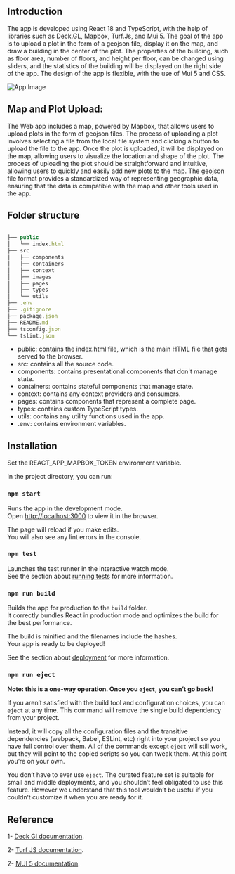 ## Introduction

 The app is developed using React 18 and TypeScript, with the help of libraries such as Deck.GL, Mapbox, Turf.Js, and Mui 5. The goal of the app is to upload a plot in the form of a geojson file, display it on the map, and draw a building in the center of the plot. The properties of the building, such as floor area, number of floors, and height per floor, can be changed using sliders, and the statistics of the building will be displayed on the right side of the app. The design of the app is flexible, with the use of Mui 5 and CSS.


![App Image](https://healthandbeauty.ma/wp-content/uploads/2023/02/1-scaled.webp)


## Map and Plot Upload:
The Web app includes a map, powered by Mapbox, that allows users to upload plots in the form of geojson files. The process of uploading a plot involves selecting a file from the local file system and clicking a button to upload the file to the app. Once the plot is uploaded, it will be displayed on the map, allowing users to visualize the location and shape of the plot. The process of uploading the plot should be straightforward and intuitive, allowing users to quickly and easily add new plots to the map. The geojson file format provides a standardized way of representing geographic data, ensuring that the data is compatible with the map and other tools used in the app.


## Folder structure 

```typescript

├── public
│   └── index.html
├── src
│   ├── components
│   ├── containers
│   ├── context
│   ├── images
│   ├── pages
│   ├── types
│   └── utils
├── .env
├── .gitignore
├── package.json
├── README.md
├── tsconfig.json
└── tslint.json

```

- public: contains the index.html file, which is the main HTML file that gets served to the browser.
- src: contains all the source code.
- components: contains presentational components that don't manage state.
- containers: contains stateful components that manage state.
- context: contains any context providers and consumers.
- pages: contains components that represent a complete page.
- types: contains custom TypeScript types.
- utils: contains any utility functions used in the app.
- .env: contains environment variables.

## Installation

Set the REACT_APP_MAPBOX_TOKEN environment variable.

In the project directory, you can run:

### `npm start`

Runs the app in the development mode.\
Open [http://localhost:3000](http://localhost:3000) to view it in the browser.

The page will reload if you make edits.\
You will also see any lint errors in the console.

### `npm test`

Launches the test runner in the interactive watch mode.\
See the section about [running tests](https://facebook.github.io/create-react-app/docs/running-tests) for more information.

### `npm run build`

Builds the app for production to the `build` folder.\
It correctly bundles React in production mode and optimizes the build for the best performance.

The build is minified and the filenames include the hashes.\
Your app is ready to be deployed!

See the section about [deployment](https://facebook.github.io/create-react-app/docs/deployment) for more information.

### `npm run eject`

**Note: this is a one-way operation. Once you `eject`, you can’t go back!**

If you aren’t satisfied with the build tool and configuration choices, you can `eject` at any time. This command will remove the single build dependency from your project.

Instead, it will copy all the configuration files and the transitive dependencies (webpack, Babel, ESLint, etc) right into your project so you have full control over them. All of the commands except `eject` will still work, but they will point to the copied scripts so you can tweak them. At this point you’re on your own.

You don’t have to ever use `eject`. The curated feature set is suitable for small and middle deployments, and you shouldn’t feel obligated to use this feature. However we understand that this tool wouldn’t be useful if you couldn’t customize it when you are ready for it.

## Reference

1- [Deck Gl documentation](https://deck.gl/docs).

2- [Turf JS documentation](https://turfjs.org/).

2- [MUI 5 documentation](https://mui.com/material-ui/).
